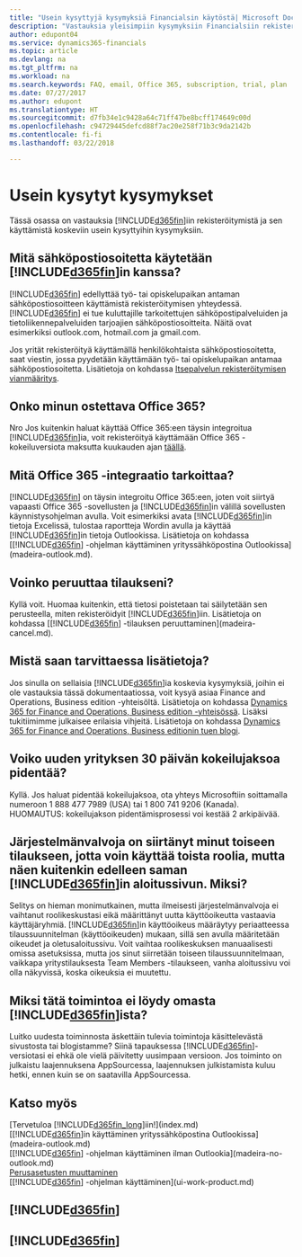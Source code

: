```yaml
---
title: "Usein kysyttyjä kysymyksiä Financialsin käytöstä| Microsoft Docs"
description: "Vastauksia yleisimpiin kysymyksiin Financialsiin rekisteröitymisestä ja sen käytön aloittamisesta."
author: edupont04
ms.service: dynamics365-financials
ms.topic: article
ms.devlang: na
ms.tgt_pltfrm: na
ms.workload: na
ms.search.keywords: FAQ, email, Office 365, subscription, trial, plan
ms.date: 07/27/2017
ms.author: edupont
ms.translationtype: HT
ms.sourcegitcommit: d7fb34e1c9428a64c71ff47be8bcff174649c00d
ms.openlocfilehash: c94729445defcd88f7ac20e258f71b3c9da2142b
ms.contentlocale: fi-fi
ms.lasthandoff: 03/22/2018

---
```

# <a name="frequently-asked-questions"></a>Usein kysytyt kysymykset
Tässä osassa on vastauksia [!INCLUDE[d365fin](includes/d365fin_md.md)]iin rekisteröitymistä ja sen käyttämistä koskeviin usein kysyttyihin kysymyksiin.  

## <a name="what-email-address-can-i-use-with-included365finincludesd365finmdmd"></a>Mitä sähköpostiosoitetta käytetään [!INCLUDE[d365fin](includes/d365fin_md.md)]in kanssa?
[!INCLUDE[d365fin](includes/d365fin_md.md)] edellyttää työ- tai opiskelupaikan antaman sähköpostiosoitteen käyttämistä rekisteröitymisen yhteydessä. [!INCLUDE[d365fin](includes/d365fin_md.md)] ei tue kuluttajille tarkoitettujen sähköpostipalveluiden ja tietoliikennepalveluiden tarjoajien sähköpostiosoitteita. Näitä ovat esimerkiksi outlook.com, hotmail.com ja gmail.com.  

Jos yrität rekisteröityä käyttämällä henkilökohtaista sähköpostiosoitetta, saat viestin, jossa pyydetään käyttämään työ- tai opiskelupaikan antamaa sähköpostiosoitetta. Lisätietoja on kohdassa [Itsepalvelun rekisteröitymisen vianmääritys](ui-troubleshoot-self-signup.md).  

## <a name="do-i-have-to-buy-office-365"></a>Onko minun ostettava Office 365?
Nro Jos kuitenkin haluat käyttää Office 365:een täysin integroitua [!INCLUDE[d365fin](includes/d365fin_md.md)]ia, voit rekisteröityä käyttämään Office 365 -kokeiluversiota maksutta kuukauden ajan [täällä](https://products.office.com/try).  

## <a name="what-is-the-integration-with-office-365-about"></a>Mitä Office 365 -integraatio tarkoittaa?
[!INCLUDE[d365fin](includes/d365fin_md.md)] on täysin integroitu Office 365:een, joten voit siirtyä vapaasti Office 365 -sovellusten ja [!INCLUDE[d365fin](includes/d365fin_md.md)]in välillä sovellusten käynnistysohjelman avulla. Voit esimerkiksi avata [!INCLUDE[d365fin](includes/d365fin_md.md)]in tietoja Excelissä, tulostaa raportteja Wordin avulla ja käyttää [!INCLUDE[d365fin](includes/d365fin_md.md)]in tietoja Outlookissa. Lisätietoja on kohdassa [[!INCLUDE[d365fin](includes/d365fin_md.md)] -ohjelman käyttäminen yrityssähköpostina Outlookissa](madeira-outlook.md).  

## <a name="can-i-cancel-my-subscription"></a>Voinko peruuttaa tilaukseni?
Kyllä voit. Huomaa kuitenkin, että tietosi poistetaan tai säilytetään sen perusteella, miten rekisteröidyit [!INCLUDE[d365fin](includes/d365fin_md.md)]iin. Lisätietoja on kohdassa [[!INCLUDE[d365fin](includes/d365fin_md.md)] -tilauksen peruuttaminen](madeira-cancel.md).  

## <a name="where-do-i-go-if-i-have-questions"></a>Mistä saan tarvittaessa lisätietoja?
Jos sinulla on sellaisia [!INCLUDE[d365fin](includes/d365fin_md.md)]ia koskevia kysymyksiä, joihin ei ole vastauksia tässä dokumentaatiossa, voit kysyä asiaa Finance and Operations, Business edition -yhteisöltä. Lisätietoja on kohdassa [Dynamics 365 for Finance and Operations, Business edition -yhteisössä](https://community.dynamics.com/business). Lisäksi tukitiimimme julkaisee erilaisia vihjeitä. Lisätietoja on kohdassa [Dynamics 365 for Finance and Operations, Business editionin tuen blogi](https://blogs.msdn.microsoft.com/dyn365finsupport).  

## <a name="is-it-possible-to-extend-my-30-day-new-company-trial-period"></a>Voiko uuden yrityksen 30 päivän kokeilujaksoa pidentää?
Kyllä. Jos haluat pidentää kokeilujaksoa, ota yhteys Microsoftiin soittamalla numeroon 1 888 477 7989 (USA) tai 1 800 741 9206 (Kanada). HUOMAUTUS: kokeilujakson pidentämisprosessi voi kestää 2 arkipäivää.  

## <a name="our-administrator-has-moved-me-to-another-plan-to-give-me-another-role-but-i-still-see-the-same-home-page-in-included365finincludesd365finmdmd"></a>Järjestelmänvalvoja on siirtänyt minut toiseen tilaukseen, jotta voin käyttää toista roolia, mutta näen kuitenkin edelleen saman [!INCLUDE[d365fin](includes/d365fin_md.md)]in aloitussivun. Miksi?
Selitys on hieman monimutkainen, mutta ilmeisesti järjestelmänvalvoja ei vaihtanut roolikeskustasi eikä määrittänyt uutta käyttöoikeutta vastaavia käyttäjäryhmiä. [!INCLUDE[d365fin](includes/d365fin_md.md)]in käyttöoikeus määräytyy periaatteessa tilaussuunnitelman (käyttöoikeuden) mukaan, sillä sen avulla määritetään oikeudet ja oletusaloitussivu. Voit vaihtaa roolikeskuksen manuaalisesti omissa asetuksissa, mutta jos sinut siirretään toiseen tilaussuunnitelmaan, vaikkapa yritystilauksesta Team Members -tilaukseen, vanha aloitussivu voi olla näkyvissä, koska oikeuksia ei muutettu.  

## <a name="why-cant-i-find-that-capability-in-my-included365finincludesd365finmdmd"></a>Miksi tätä toimintoa ei löydy omasta [!INCLUDE[d365fin](includes/d365fin_md.md)]ista?
Luitko uudesta toiminnosta äskettäin tulevia toimintoja käsittelevästä sivustosta tai blogistamme? Siinä tapauksessa [!INCLUDE[d365fin](includes/d365fin_md.md)]-versiotasi ei ehkä ole vielä päivitetty uusimpaan versioon. Jos toiminto on julkaistu laajennuksena AppSourcessa, laajennuksen julkistamista kuluu hetki, ennen kuin se on saatavilla AppSourcessa.

## <a name="see-also"></a>Katso myös
[Tervetuloa [!INCLUDE[d365fin_long](includes/d365fin_long_md.md)]iin!](index.md)  
[[!INCLUDE[d365fin](includes/d365fin_md.md)]in käyttäminen yrityssähköpostina Outlookissa](madeira-outlook.md)  
[[!INCLUDE[d365fin](includes/d365fin_md.md)] -ohjelman käyttäminen ilman Outlookia](madeira-no-outlook.md)  
[Perusasetusten muuttaminen](ui-change-basic-settings.md)  
[[!INCLUDE[d365fin](includes/d365fin_md.md)] -ohjelman käyttäminen](ui-work-product.md)  

## [!INCLUDE[d365fin](includes/free_trial_md.md)]  
## [!INCLUDE[d365fin](includes/training_link_md.md)]

